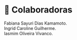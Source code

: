 # :cherry_blossom: Colaboradoras

Fabiana Sayuri Dias Kamamoto.\
Ingrid Caroline Guilherme.\
Iasmim Oliveira Vivanco.
